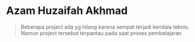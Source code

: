 # Azam Huzaifah Akhmad 

 >Beberapa project ada yg hilang karena sempat terjadi kendala teknis. Namun project tersebut terpantau pada saat proses pembelajaran

